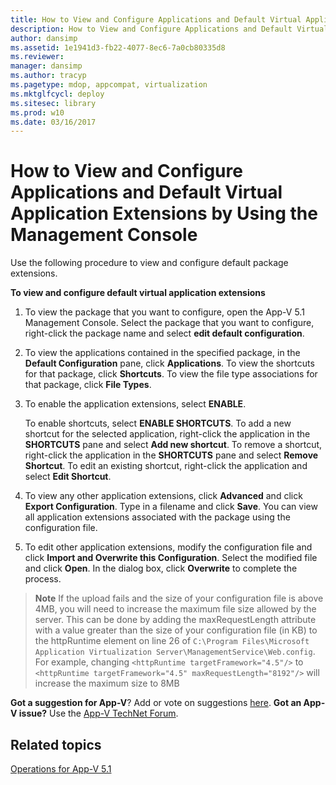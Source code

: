 ```yaml
---
title: How to View and Configure Applications and Default Virtual Application Extensions by Using the Management Console
description: How to View and Configure Applications and Default Virtual Application Extensions by Using the Management Console
author: dansimp
ms.assetid: 1e1941d3-fb22-4077-8ec6-7a0cb80335d8
ms.reviewer: 
manager: dansimp
ms.author: tracyp
ms.pagetype: mdop, appcompat, virtualization
ms.mktglfcycl: deploy
ms.sitesec: library
ms.prod: w10
ms.date: 03/16/2017
---
```



# How to View and Configure Applications and Default Virtual Application Extensions by Using the Management Console


Use the following procedure to view and configure default package extensions.

**To view and configure default virtual application extensions**

1.  To view the package that you want to configure, open the App-V 5.1 Management Console. Select the package that you want to configure, right-click the package name and select **edit default configuration**.

2.  To view the applications contained in the specified package, in the **Default Configuration** pane, click **Applications**. To view the shortcuts for that package, click **Shortcuts**. To view the file type associations for that package, click **File Types**.

3.  To enable the application extensions, select **ENABLE**.

    To enable shortcuts, select **ENABLE SHORTCUTS**. To add a new shortcut for the selected application, right-click the application in the **SHORTCUTS** pane and select **Add new shortcut**. To remove a shortcut, right-click the application in the **SHORTCUTS** pane and select **Remove Shortcut**. To edit an existing shortcut, right-click the application and select **Edit Shortcut**.

4.  To view any other application extensions, click **Advanced** and click **Export Configuration**. Type in a filename and click **Save**. You can view all application extensions associated with the package using the configuration file.

5.  To edit other application extensions, modify the configuration file and click **Import and Overwrite this Configuration**. Select the modified file and click **Open**. In the dialog box, click **Overwrite** to complete the process.

>**Note** If the upload fails and the size of your configuration file is above 4MB, you will need to increase the maximum file size allowed by the server. This can be done by adding the maxRequestLength attribute with a value greater than the size of your configuration file (in KB) to the httpRuntime element on line 26 of `C:\Program Files\Microsoft Application Virtualization Server\ManagementService\Web.config`.  
For example, changing `<httpRuntime targetFramework="4.5"/>` to `<httpRuntime targetFramework="4.5" maxRequestLength="8192"/>` will increase the maximum size to 8MB


**Got a suggestion for App-V**? Add or vote on suggestions [here](http://appv.uservoice.com/forums/280448-microsoft-application-virtualization). **Got an App-V issue?** Use the [App-V TechNet Forum](https://social.technet.microsoft.com/Forums/home?forum=mdopappv).

## Related topics


[Operations for App-V 5.1](operations-for-app-v-51.md)

 

 





